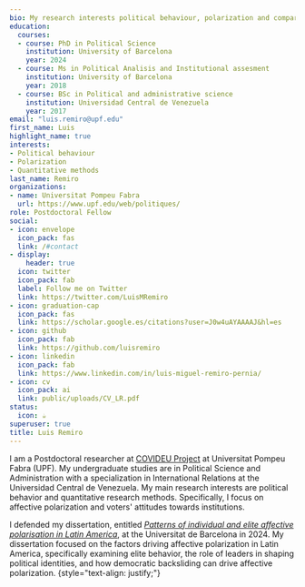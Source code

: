 ```yaml
---
bio: My research interests political behaviour, polarization and comparative politics.
education:
  courses:
  - course: PhD in Political Science
    institution: University of Barcelona
    year: 2024
  - course: Ms in Political Analisis and Institutional assesment
    institution: University of Barcelona
    year: 2018
  - course: BSc in Political and administrative science
    institution: Universidad Central de Venezuela
    year: 2017
email: "luis.remiro@upf.edu"
first_name: Luis
highlight_name: true
interests:
- Political behaviour
- Polarization
- Quantitative methods
last_name: Remiro
organizations:
- name: Universitat Pompeu Fabra
  url: https://www.upf.edu/web/politiques/
role: Postdoctoral Fellow
social:
- icon: envelope
  icon_pack: fas
  link: /#contact
- display:
    header: true
  icon: twitter
  icon_pack: fab
  label: Follow me on Twitter
  link: https://twitter.com/LuisMRemiro
- icon: graduation-cap
  icon_pack: fas
  link: https://scholar.google.es/citations?user=J0w4uAYAAAAJ&hl=es
- icon: github
  icon_pack: fab
  link: https://github.com/luisremiro
- icon: linkedin
  icon_pack: fab
  link: https://www.linkedin.com/in/luis-miguel-remiro-pernia/
- icon: cv
  icon_pack: ai
  link: public/uploads/CV_LR.pdf
status:
  icon: ☕️
superuser: true
title: Luis Remiro
---
```


I am a Postdoctoral researcher at [COVIDEU Project](https://sites.google.com/view/covideuproject/home) at Universitat Pompeu Fabra (UPF). My undergraduate studies are in Political Science and Administration with a specialization in International Relations at the Universidad Central de Venezuela. My main research interests are political behavior and quantitative research methods. Specifically, I focus on affective polarization and voters' attitudes towards institutions. 

I defended my dissertation, entitled [*Patterns of individual and elite affective polarisation in Latin America*](https://www.tdx.cat/handle/10803/691045), at the Universitat de Barcelona in 2024. My dissertation focused on the factors driving affective polarization in Latin America, specifically examining elite behavior, the role of leaders in shaping political identities, and how democratic backsliding can drive affective polarization.
{style="text-align: justify;"}

